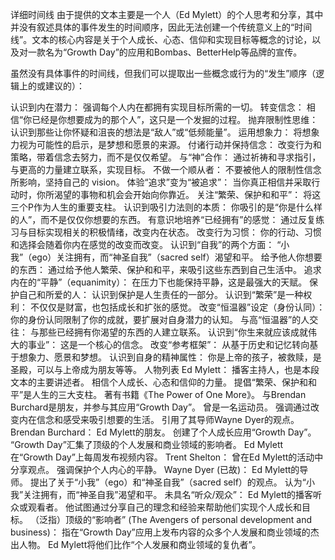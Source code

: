 详细时间线
由于提供的文本主要是一个人（Ed Mylett）的个人思考和分享，其中并没有叙述具体的事件发生的时间顺序，因此无法创建一个传统意义上的“时间线”。文本的核心内容是关于个人成长、心态、信仰和实现目标等概念的讨论，以及对一款名为“Growth Day”的应用和Bombas、BetterHelp等品牌的宣传。

虽然没有具体事件的时间线，但我们可以提取出一些概念或行为的“发生”顺序（逻辑上的或建议的）：

认识到内在潜力： 强调每个人内在都拥有实现目标所需的一切。
转变信念： 相信“你已经是你想要成为的那个人”，这只是一个发掘的过程。
抛弃限制性思维： 认识到那些让你怀疑和沮丧的想法是“敌人”或“低频能量”。
运用想象力： 将想象力视为可能性的启示，是梦想和愿景的来源。
付诸行动并保持信念： 改变行为和策略，带着信念去努力，而不是仅仅希望。
与“神”合作： 通过祈祷和寻求指引，与更高的力量建立联系，实现目标。
不做一个顺从者： 不要被他人的限制性信念所影响，坚持自己的 vision。
体验“追求”变为“被追求”： 当你真正相信并采取行动时，你所渴望的事物和机会会开始向你靠近。
关注“繁荣、保护和和平”： 将这三个P作为人生的重要支柱。
认识到吸引力法则的本质： 你吸引的是“你是什么样的人”，而不是仅仅你想要的东西。
有意识地培养“已经拥有”的感觉： 通过反复练习与目标实现相关的积极情绪，改变内在状态。
改变行为习惯： 你的行动、习惯和选择会随着你内在感觉的改变而改变。
认识到“自我”的两个方面： “小我”（ego）关注拥有，而“神圣自我”（sacred self）渴望和平。
给予他人你想要的东西： 通过给予他人繁荣、保护和和平，来吸引这些东西到自己生活中。
追求内在的“平静”（equanimity）： 在压力下也能保持平静，这是最强大的天赋。
保护自己和所爱的人： 认识到保护是人生责任的一部分。
认识到“繁荣”是一种权利： 不仅仅是财富，也包括成长和扩张的感觉。
改变“恒温器”设定（身份认同）： 你的身份认同限制了你的成就，要扩展对自身潜力的认知。
与高“恒温器”的人交往： 与那些已经拥有你渴望的东西的人建立联系。
认识到“你生来就应该成就伟大的事业”： 这是一个核心的信念。
改变“参考框架”： 从基于历史和记忆转向基于想象力、愿景和梦想。
认识到自身的精神属性： 你是上帝的孩子，被救赎，是圣殿，可以与上帝成为朋友等等。
人物列表
Ed Mylett：
播客主持人，也是本段文本的主要讲述者。
相信个人成长、心态和信仰的力量。
提倡“繁荣、保护和和平”是人生的三大支柱。
著有书籍《The Power of One More》。
与Brendan Burchard是朋友，并参与其应用“Growth Day”。
曾是一名运动员。
强调通过改变内在信念和感受来吸引想要的生活。
引用了其导师Wayne Dyer的观点。
Brendan Burchard：
Ed Mylett的朋友。
创建了个人成长应用“Growth Day”。
“Growth Day”汇集了顶级的个人发展和商业领域的影响者。
Ed Mylett在“Growth Day”上每周发布视频内容。
Trent Shelton：
曾在Ed Mylett的活动中分享观点。
强调保护个人内心的平静。
Wayne Dyer (已故)：
Ed Mylett的导师。
提出了关于“小我”（ego）和“神圣自我”（sacred self）的观点。
认为“小我”关注拥有，而“神圣自我”渴望和平。
未具名“听众/观众”：
Ed Mylett的播客听众或观看者。
他试图通过分享自己的理念和经验来帮助他们实现个人成长和目标。
（泛指）顶级的“影响者” (The Avengers of personal development and business)：
指在“Growth Day”应用上发布内容的众多个人发展和商业领域的杰出人物。
Ed Mylett将他们比作“个人发展和商业领域的复仇者”。